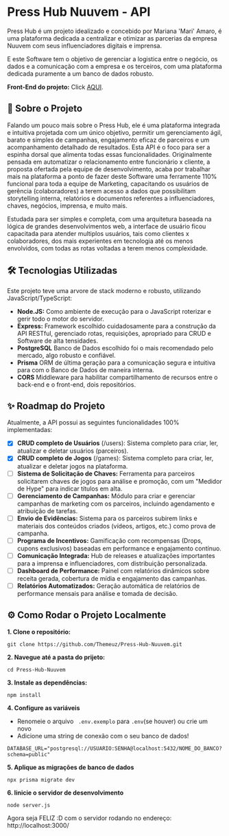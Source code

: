 # Press Hub Nuuvem - API

Press Hub é um projeto idealizado e concebido por Mariana 'Mari' Amaro, é uma plataforma dedicada a
centralizar e otimizar as parcerias da empresa Nuuvem com seus influenciadores digitais e imprensa.

E este Software tem o objetivo de gerenciar a logistica entre o negócio, os dados e a comunicação com
a empresa e os terceiros, com uma plataforma dedicada puramente a um banco de dados robusto.

**Front-End do projeto:** Click [AQUI](https://github.com/Themeuz/press-hub-frontend).

## 🚀 Sobre o Projeto

Falando um pouco mais sobre o Press Hub, ele é uma plataforma integrada e intuitiva projetada com um único objetivo,
permitir um gerenciamento ágil, barato e simples de campanhas, engajamento eficaz de parceiros e um acompanhamento 
detalhado de resultados. Esta API é o foco para ser a espinha dorsal que alimenta todas essas funcionalidades.
Originalmente pensada em automatizar o relacionamento entre funcionário x cliente, a proposta ofertada pela equipe de
desenvolvimento, acaba por trabalhar mais na plataforma a ponto de fazer deste Software uma ferramente 110% funcional para
toda a equipe de Marketing, capacitando os usuários de gerência (colaboradores) a terem acesso a dados que possibilitam 
storytelling interna, relatórios e documentos referentes a influenciadores, chaves, negócios, imprensa, e muito mais.

Estudada para ser simples e completa, com uma arquitetura baseada na lógica de grandes desenvolvimentos web, a interface
de usuário ficou capacitada para atender multiplos usuários, tais como clientes x colaboradores, dos mais experientes em 
tecnologia até os menos envolvidos, com todas as rotas voltadas a terem menos complexidade.

## 🛠️ Tecnologias Utilizadas
Este projeto teve uma arvore de stack moderno e robusto, utilizando JavaScript/TypeScript:

- **Node.JS:** Como ambiente de execução para o JavaScript roterizar e gerir todo o motor do servidor.
- **Express:** Framework escolhido cuidadosamente para a construção da API RESTful, gerenciado rotas, requisições,
apropriado para CRUD e Software de alta tensidades.
- **PostgreSQL**  Banco de Dados escolhido foi o mais recomendado pelo mercado, algo robusto e confiável.
- **Prisma** ORM de última geração para a comunicação segura e intuitiva para com o Banco de Dados de maneira interna.
- **CORS** Middleware para habilitar compartilhamento de recursos entre o back-end e o front-end, dois repositórios.

## ✨ Roadmap do Projeto
Atualmente, a API possui as seguintes funcionalidades 100% implementadas:

- [x] **CRUD completo de Usuários** (/users): Sistema completo para criar, ler, atualizar e deletar usuários (parceiros).
- [x] **CRUD completo de Jogos** (/games): Sistema completo para criar, ler, atualizar e deletar jogos na plataforma.
- [ ] **Sistema de Solicitação de Chaves:** Ferramenta para parceiros solicitarem chaves de jogos para análise e promoção, 
com um "Medidor de Hype" para indicar títulos em alta.
- [ ] **Gerenciamento de Campanhas:** Módulo para criar e gerenciar campanhas de marketing com os parceiros, incluindo 
agendamento e atribuição de tarefas.
- [ ] **Envio de Evidências:** Sistema para os parceiros subirem links e materiais dos conteúdos criados (vídeos, artigos, etc.)
 como prova de campanha.
- [ ] **Programa de Incentivos:** Gamificação com recompensas (Drops, cupons exclusivos) baseadas em performance e engajamento
  contínuo.
- [ ] **Comunicação Integrada:** Hub de releases e atualizações importantes para a imprensa e influenciadores, com distribuição
 personalizada.
- [ ] **Dashboard de Performance:** Painel com relatórios dinâmicos sobre receita gerada, cobertura de mídia e engajamento das campanhas. 
- [ ] **Relatórios Automatizados:** Geração automática de relatórios de performance mensais para análise e tomada de decisão.

## ⚙️ Como Rodar o Projeto Localmente

**1. Clone o repositório:**
```
git clone https://github.com/Themeuz/Press-Hub-Nuuvem.git

```

**2. Navegue até a pasta do prijeto:**

```
cd Press-Hub-Nuuvem

```

**3. Instale as dependências:**

```
npm install

```

**4. Configure as variáveis**
* Renomeie o arquivo ``` .env.exemplo``` para ```.env```(se houver) ou crie um novo
* Adicione uma string de conexão com o seu banco de dados!
```
DATABASE_URL="postgresql://USUARIO:SENHA@localhost:5432/NOME_DO_BANCO?schema=public"
```

**5. Aplique as migrações de banco de dados**
```
npx prisma migrate dev
```

**6. Iinicie o servidor de desenvolvimento**
```
node server.js
```
Agora seja FELIZ :D com o servidor rodando no endereço: http://localhost:3000/
